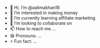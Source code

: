 - 👋 Hi, I’m @aalimakhan18
- 👀 I’m interested in making money
- 🌱 I’m currently learning affiliate marketing
- 💞️ I’m looking to collaborate on 
- 📫 How to reach me ...
- 😄 Pronouns: ...
- ⚡ Fun fact: ...

<!---
aalimakhan18/aalimakhan18 is a ✨ special ✨ repository because its `README.md` (this file) appears on your GitHub profile.
You can click the Preview link to take a look at your changes.
--->
